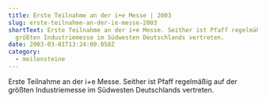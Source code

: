 ```yaml
---
title: Erste Teilnahme an der i+e Messe | 2003
slug: erste-teilnahme-an-der-ie-messe-2003
shortText: Erste Teilnahme an der i+e Messe. Seither ist Pfaff regelmäßig auf der
  größten Industriemesse im Südwesten Deutschlands vertreten.
date: 2003-03-01T13:24:09.058Z
category:
  - meilensteine
---
```

Erste Teilnahme an der i+e Messe. Seither ist Pfaff regelmäßig auf der größten Industriemesse im Südwesten Deutschlands vertreten.
